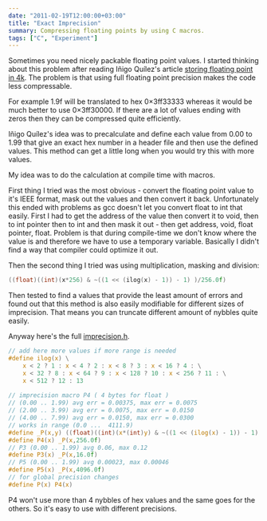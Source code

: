 ```yaml
---
date: "2011-02-19T12:00:00+03:00"
title: "Exact Imprecision"
summary: Compressing floating points by using C macros.
tags: ["C", "Experiment"]
---
```


Sometimes you need nicely packable floating point values. I started thinking about this problem after reading Iñigo Quílez's article [storing floating point in 4k](http://www.iquilezles.org/www/articles/float4k/float4k.htm). The problem is that using full floating point precision  makes the code less compressable.

For example 1.9f will be translated to hex 0×3ff33333 whereas it would be much better to use 0×3ff30000. If there are a lot of values ending with zeros then they can be compressed quite efficiently.

Iñigo Quílez's idea was to precalculate and define each value from 0.00 to 1.99 that give an exact hex number in a header file and then use the defined values. This method can get a little long when you would try this with more values.

My idea was to do the calculation at compile time with macros.

First thing I tried was the most obvious - convert the floating point value to it's IEEE format, mask out the values and then convert it back. Unfortunately this ended with problems as gcc doesn't let you convert float to int that easily. First I had to get the address of the value then convert it to void, then to int pointer then to int and then mask it out - then get address, void, float pointer, float. Problem is that during compile-time we don't know where the value is and therefore we have to use a temporary variable. Basically I didn't find a way that compiler could optimize it out.

Then the second thing I tried was using multiplication, masking and division:

``` c
((float)((int)(x*256) & ~((1 << (ilog(x) - 1)) - 1) )/256.0f)
```

Then tested to find a values that provide the least amount of errors and found out that this method is also easily modifiable for different sizes of imprecision. That means you can truncate different amount of nybbles quite easily.

Anyway here's the full <a href="https://gist.github.com/egonelbre/261a0e093a4c900e57e5">imprecision.h</a>.

``` c
// add here more values if more range is needed
#define ilog(x) \
	x < 2 ? 1 : x < 4 ? 2 : x < 8 ? 3 : x < 16 ? 4 : \
	x < 32 ? 8 : x < 64 ? 9 : x < 128 ? 10 : x < 256 ? 11 : \
	x < 512 ? 12 : 13
	
// imprecision macro P4 ( 4 bytes for float )
// (0.00 .. 1.99) avg err = 0.00375, max err = 0.0075
// (2.00 .. 3.99) avg err = 0.0075, max err = 0.0150
// (4.00 .. 7.99) avg err = 0.0150, max err = 0.0300
// works in range (0.0 ...  4111.9)
#define _P(x,y) ((float)((int)(x*(int)y) & ~((1 << (ilog(x) - 1)) - 1) )/y);
#define P4(x) _P(x,256.0f)
// P3 (0.00 .. 1.99) avg 0.06, max 0.12
#define P3(x) _P(x,16.0f)
// P5 (0.00 .. 1.99) avg 0.00023, max 0.00046
#define P5(x) _P(x,4096.0f)
// for global precision changes
#define P(x) P4(x) 
```


P4 won't use more than 4 nybbles of hex values and the same goes for the others. So it's easy to use with different precisions.
